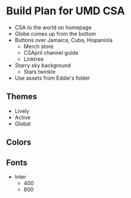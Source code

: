 # Build Plan for UMD CSA

- CSA to the world on homepage
- Globe comes up from the bottom
- Buttons over Jamaica, Cuba, Hispaniola
    - Merch store
    - CSApril channel guide
    - Linktree
- Starry sky background
    - Stars twinkle
- Use assets from Eddie's folder

## Themes

- Lively
- Active
- Global

## Colors

## Fonts

- Inter
    - 400
    - 800
